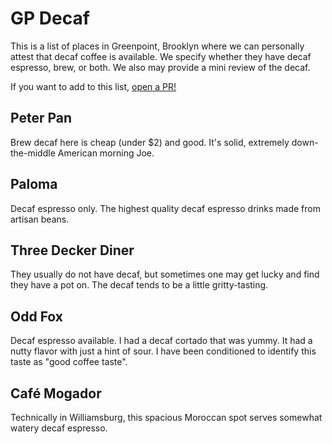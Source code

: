 # GP Decaf

This is a list of places in Greenpoint, Brooklyn where we can personally attest that decaf coffee is available. We specify whether they have decaf espresso, brew, or both. We also may provide a mini review of the decaf.

If you want to add to this list, [open a PR!](https://github.com/mathslug/gpdecaf.info/)

## Peter Pan

Brew decaf here is cheap (under $2) and good. It's solid, extremely down-the-middle American morning Joe.

## Paloma

Decaf espresso only. The highest quality decaf espresso drinks made from artisan beans.

## Three Decker Diner

They usually do not have decaf, but sometimes one may get lucky and find they have a pot on. The decaf tends to be a little gritty-tasting.

## Odd Fox

Decaf espresso available. I had a decaf cortado that was yummy. It had a nutty flavor with just a hint of sour. I have been conditioned to identify this taste as "good coffee taste".

## Café Mogador

Technically in Williamsburg, this spacious Moroccan spot serves somewhat watery decaf espresso.
